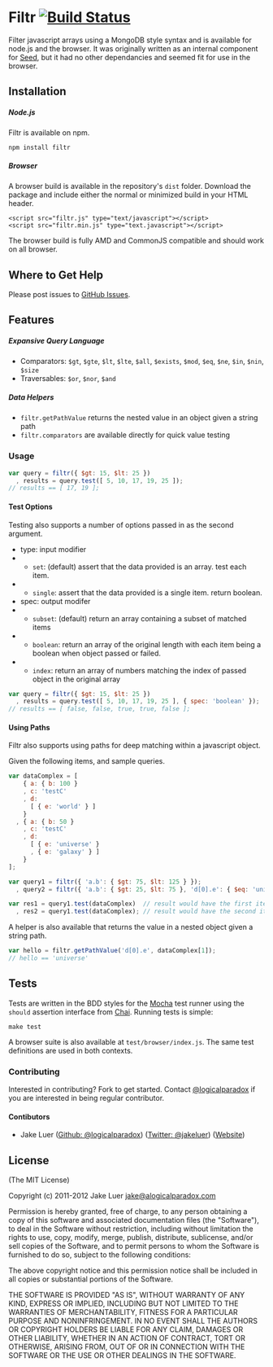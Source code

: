 # Filtr [![Build Status](https://secure.travis-ci.org/logicalparadox/filtr.png)](http://travis-ci.org/logicalparadox/filtr)

Filter javascript arrays using a MongoDB style syntax and is available for node.js
and the browser. It was originally written as an internal component for [Seed](https://github.com/qualiancy/seed),
but it had no other dependancies and seemed fit for use in the browser.


## Installation

##### Node.js

Filtr is available on npm.

    npm install filtr

##### Browser

A browser build is available in the repository's `dist` folder.
Download the package and include either the normal or minimized build in your HTML header.

    <script src="filtr.js" type="text/javascript"></script>
    <script src="filtr.min.js" type="text.javascript"></script>

The browser build is fully AMD and CommonJS compatible and should work on all browser.

## Where to Get Help

Please post issues to [GitHub Issues](https://github.com/logicalparadox/filtr/issues).

## Features

##### Expansive Query Language

* Comparators: `$gt`, `$gte`, `$lt`, `$lte`, `$all`, `$exists`, `$mod`, `$eq`, `$ne`, `$in`, `$nin`, `$size`
* Traversables: `$or`, `$nor`, `$and`

##### Data Helpers

* `filtr.getPathValue` returns the nested value in an object given a string path
* `filtr.comparators` are available directly for quick value testing

### Usage

```js
var query = filtr({ $gt: 15, $lt: 25 })
  , results = query.test([ 5, 10, 17, 19, 25 ]);
// results == [ 17, 19 ];
```

#### Test Options

Testing also supports a number of options passed in as the second argument.

* type: input modifier
* * `set`: (default) assert that the data provided is an array. test each item.
* * `single`: assert that the data provided is a single item. return boolean.
* spec: output modifer
* * `subset`: (default) return an array containing a subset of matched items
* * `boolean`: return an array of the original length with each item being a boolean when object passed or failed.
* * `index`: return an array of numbers matching the index of passed object in the original array

```js
var query = filtr({ $gt: 15, $lt: 25 })
  , results = query.test([ 5, 10, 17, 19, 25 ], { spec: 'boolean' });
// results == [ false, false, true, true, false ];
```

#### Using Paths

Filtr also supports using paths for deep matching within a javascript object.

Given the following items, and sample queries.

```js
var dataComplex = [
    { a: { b: 100 }
    , c: 'testC'
    , d: 
      [ { e: 'world' } ] 
    }
  , { a: { b: 50 }
    , c: 'testC'
    , d: 
      [ { e: 'universe' }
      , { e: 'galaxy' } ]
    }
];

var query1 = filtr({ 'a.b': { $gt: 75, $lt: 125 } });
  , query2 = filtr({ 'a.b': { $gt: 25, $lt: 75 }, 'd[0].e': { $eq: 'universe' } });

var res1 = query1.test(dataComplex)  // result would have the first item
  , res2 = query1.test(dataComplex); // result would have the second item 
```

A helper is also available that returns the value in a nested object given a string path.

```js
var hello = filtr.getPathValue('d[0].e', dataComplex[1]);
// hello == 'universe'
```

## Tests

Tests are written in the BDD styles for the [Mocha]() test runner using the
`should` assertion interface from [Chai](http://chaijs.com). Running tests is simple:

    make test

A browser suite is also available at `test/browser/index.js`. The same test definitions are 
used in both contexts.

### Contributing

Interested in contributing? Fork to get started. Contact [@logicalparadox](http://github.com/logicalparadox) 
if you are interested in being regular contributor.

#### Contibutors 

* Jake Luer ([Github: @logicalparadox](http://github.com/logicalparadox)) ([Twitter: @jakeluer](http://twitter.com/jakeluer)) ([Website](http://alogicalparadox.com))

## License

(The MIT License)

Copyright (c) 2011-2012 Jake Luer <jake@alogicalparadox.com>

Permission is hereby granted, free of charge, to any person obtaining a copy
of this software and associated documentation files (the "Software"), to deal
in the Software without restriction, including without limitation the rights
to use, copy, modify, merge, publish, distribute, sublicense, and/or sell
copies of the Software, and to permit persons to whom the Software is
furnished to do so, subject to the following conditions:

The above copyright notice and this permission notice shall be included in
all copies or substantial portions of the Software.

THE SOFTWARE IS PROVIDED "AS IS", WITHOUT WARRANTY OF ANY KIND, EXPRESS OR
IMPLIED, INCLUDING BUT NOT LIMITED TO THE WARRANTIES OF MERCHANTABILITY,
FITNESS FOR A PARTICULAR PURPOSE AND NONINFRINGEMENT. IN NO EVENT SHALL THE
AUTHORS OR COPYRIGHT HOLDERS BE LIABLE FOR ANY CLAIM, DAMAGES OR OTHER
LIABILITY, WHETHER IN AN ACTION OF CONTRACT, TORT OR OTHERWISE, ARISING FROM,
OUT OF OR IN CONNECTION WITH THE SOFTWARE OR THE USE OR OTHER DEALINGS IN
THE SOFTWARE.
